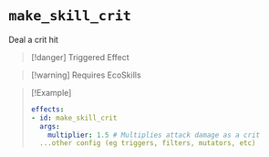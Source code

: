 # `make_skill_crit`

Deal a crit hit

> [!danger] Triggered Effect

> [!warning] Requires EcoSkills

> [!Example]
> ```yaml
> effects:
> - id: make_skill_crit
>   args:
>     multiplier: 1.5 # Multiplies attack damage as a crit
>   ...other config (eg triggers, filters, mutators, etc)
> ```
